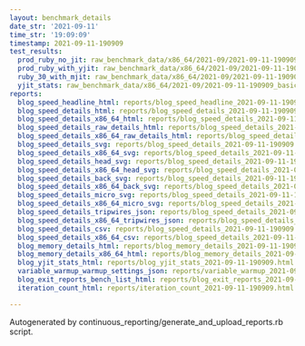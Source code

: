 ```yaml
---
layout: benchmark_details
date_str: '2021-09-11'
time_str: '19:09:09'
timestamp: 2021-09-11-190909
test_results:
  prod_ruby_no_jit: raw_benchmark_data/x86_64/2021-09/2021-09-11-190909_basic_benchmark_prod_ruby_no_jit.json
  prod_ruby_with_yjit: raw_benchmark_data/x86_64/2021-09/2021-09-11-190909_basic_benchmark_prod_ruby_with_yjit.json
  ruby_30_with_mjit: raw_benchmark_data/x86_64/2021-09/2021-09-11-190909_basic_benchmark_ruby_30_with_mjit.json
  yjit_stats: raw_benchmark_data/x86_64/2021-09/2021-09-11-190909_basic_benchmark_yjit_stats.json
reports:
  blog_speed_headline_html: reports/blog_speed_headline_2021-09-11-190909.html
  blog_speed_details_html: reports/blog_speed_details_2021-09-11-190909.html
  blog_speed_details_x86_64_html: reports/blog_speed_details_2021-09-11-190909.x86_64.html
  blog_speed_details_raw_details_html: reports/blog_speed_details_2021-09-11-190909.raw_details.html
  blog_speed_details_x86_64_raw_details_html: reports/blog_speed_details_2021-09-11-190909.x86_64.raw_details.html
  blog_speed_details_svg: reports/blog_speed_details_2021-09-11-190909.svg
  blog_speed_details_x86_64_svg: reports/blog_speed_details_2021-09-11-190909.x86_64.svg
  blog_speed_details_head_svg: reports/blog_speed_details_2021-09-11-190909.head.svg
  blog_speed_details_x86_64_head_svg: reports/blog_speed_details_2021-09-11-190909.x86_64.head.svg
  blog_speed_details_back_svg: reports/blog_speed_details_2021-09-11-190909.back.svg
  blog_speed_details_x86_64_back_svg: reports/blog_speed_details_2021-09-11-190909.x86_64.back.svg
  blog_speed_details_micro_svg: reports/blog_speed_details_2021-09-11-190909.micro.svg
  blog_speed_details_x86_64_micro_svg: reports/blog_speed_details_2021-09-11-190909.x86_64.micro.svg
  blog_speed_details_tripwires_json: reports/blog_speed_details_2021-09-11-190909.tripwires.json
  blog_speed_details_x86_64_tripwires_json: reports/blog_speed_details_2021-09-11-190909.x86_64.tripwires.json
  blog_speed_details_csv: reports/blog_speed_details_2021-09-11-190909.csv
  blog_speed_details_x86_64_csv: reports/blog_speed_details_2021-09-11-190909.x86_64.csv
  blog_memory_details_html: reports/blog_memory_details_2021-09-11-190909.html
  blog_memory_details_x86_64_html: reports/blog_memory_details_2021-09-11-190909.x86_64.html
  blog_yjit_stats_html: reports/blog_yjit_stats_2021-09-11-190909.html
  variable_warmup_warmup_settings_json: reports/variable_warmup_2021-09-11-190909.warmup_settings.json
  blog_exit_reports_bench_list_html: reports/blog_exit_reports_2021-09-11-190909.bench_list.html
  iteration_count_html: reports/iteration_count_2021-09-11-190909.html

---
```

Autogenerated by continuous_reporting/generate_and_upload_reports.rb script.
